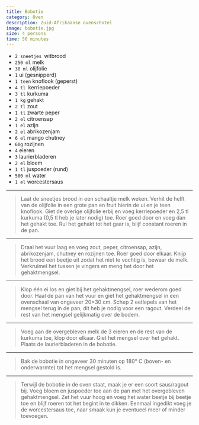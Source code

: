 ```yaml
---
title: Bobotie
category: Oven
description: Zuid-Afrikaanse ovenschotel
image: bobotie.jpg
size: 4 persons
time: 50 minutes
---
```


* `2 sneetjes `witbrood
* `250 ml` melk
* `30 ml` olijfolie
* `1` ui (gesnipperd)
* `1 teen` knoflook (geperst)
* `4 tl `kerriepoeder
* `3 tl` kurkuma
* `1 kg` gehakt
* `2 tl` zout
* `1 tl` zwarte peper
* `2 el` citroensap
* `1 el` azijn
* `2 el` abrikozenjam
* `6 el` mango chutney 
* `60g` rozijnen
* `4` eieren 
* `3` laurierbladeren
* `2 el` bloem
* `1 tl` juspoeder (rund)
* `500 ml` water
* `1 el` worcestersaus

---

> Laat de sneetjes brood in een schaaltje melk weken. Verhit de helft van de olijfolie in een grote pan en fruit hierin de ui en je teen knoflook. Giet de overige olijfolie erbij en voeg kerriepoeder en 2,5 tl kurkuma (0,5 tl heb je later nodig) toe. Roer goed door en voeg dan het gehakt toe. Rul het gehakt tot het gaar is, blijf constant roeren in de pan.


---

> Draai het vuur laag en voeg zout, peper, citroensap, azijn, abrikozenjam, chutney en rozijnen toe. Roer goed door elkaar. Knijp het brood een beetje uit zodat het niet te vochtig is, bewaar de melk. Verkruimel het tussen je vingers en meng het door het gehaktmengsel.

---

> Klop één ei los en giet bij het gehaktmengsel, roer wederom goed door. Haal de pan van het vuur en giet het gehaktmengsel in een ovenschaal van ongeveer 20×30 cm. Schep 2 eetlepels van het mengsel terug in de pan, dit heb je nodig voor een ragout. Verdeel de rest van het mengsel gelijkmatig over de bodem.

---

> Voeg aan de overgebleven melk de 3 eieren en de rest van de kurkuma toe, klop door elkaar. Giet het mengsel over het gehakt. Plaats de laurierbladeren in de bobotie. 

--- 

> Bak de bobotie in ongeveer 30 minuten op 180° C (boven- en onderwarmte) tot het mengsel gestold is.

--- 

> Terwijl de bobotie in de oven staat, maak je er een soort saus/ragout bij. Voeg bloem en juspoeder toe aan de pan met het overgebleven gehaktmengsel. Zet het vuur hoog en voeg het water beetje bij beetje toe en blijf roeren tot het begint in te dikken. Eenmaal ingedikt voeg je de worcestersaus toe, naar smaak kun je eventueel meer of minder toevoegen.

